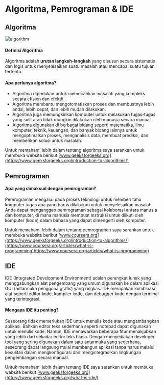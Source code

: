 # Algoritma, Pemrograman & IDE

## Algoritma
![algorithm](./Images/algorithms_everywhere.jpg)
#### Definisi Algoritma  
Algoritma adalah **urutan langkah-langkah** yang disusun secara sistematis dan 
logis untuk menyelesaikan suatu masalah atau mencapai suatu tujuan tertentu.

#### Apa perlunya algoritma?
* Algoritma diperlukan untuk memecahkan masalah yang kompleks secara efisien dan efektif. 
* Algoritma membantu mengotomatiskan proses dan membuatnya lebih andal, lebih cepat, dan lebih mudah dilakukan.
* Algoritma juga memungkinkan komputer untuk melakukan tugas-tugas yang sulit atau tidak mungkin dilakukan oleh manusia secara manual.
* Algoritma digunakan di berbagai bidang seperti matematika, ilmu komputer, teknik, keuangan, dan banyak bidang lainnya untuk mengoptimalkan proses, menganalisis data, membuat prediksi, dan memberikan solusi untuk masalah.  

Untuk memahami lebih dalam tentang algoritma saya sarankan untuk membuka website berikut [www.geeksforgeeks.org](https://www.geeksforgeeks.org/introduction-to-algorithms/)   

## Pemrograman
#### Apa yang dimaksud dengan pemrograman?
Pemrograman mengacu pada proses teknologi untuk memberi tahu komputer tugas apa yang harus dilakukan untuk menyelesaikan masalah. Anda dapat menganggap pemrograman sebagai kolaborasi antara manusia dan komputer, di mana manusia membuat instruksi untuk diikuti oleh komputer (kode) dalam bahasa yang dapat dimengerti oleh komputer.

Untuk memahami lebih dalam tentang pemrograman saya sarankan untuk membuka website berikut [www.coursera.org](https://www.geeksforgeeks.org/introduction-to-algorithms/](https://www.coursera.org/articles/what-is-programming)https://www.coursera.org/articles/what-is-programming)

## IDE
IDE (Integrated Development Environment) adalah perangkat lunak yang menggabungkan alat pengembang yang umum digunakan ke dalam aplikasi GUI (antarmuka pengguna grafis) yang ringkas. IDE merupakan kombinasi alat seperti editor kode, kompiler kode, dan debugger kode dengan terminal yang terintegrasi.  

#### Mengapa IDE itu penting?
Seseorang tidak memerlukan IDE untuk menulis kode atau mengembangkan aplikasi. Bahkan editor teks sederhana seperti notepad dapat digunakan untuk menulis kode. Namun, IDE menawarkan beberapa fitur menakjubkan yang lebih dari sekadar editor teks biasa. Dengan menyediakan developer tool yang sering digunakan dalam satu antarmuka yang sederhana, seseorang dapat langsung mulai membangun aplikasi tanpa harus melalui kesulitan dalam mengkonfigurasi dan mengintegrasikan lingkungan pengembangan secara manual.  

Untuk memahami lebih dalam tentang IDE saya sarankan untuk membuka website berikut [www.geeksforgeeks.org](https://www.geeksforgeeks.org/what-is-ide/)
